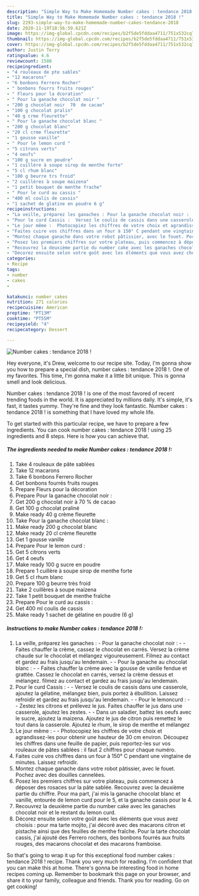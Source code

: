 ```yaml
---
description: "Simple Way to Make Homemade Number cakes : tendance 2018 !"
title: "Simple Way to Make Homemade Number cakes : tendance 2018 !"
slug: 2293-simple-way-to-make-homemade-number-cakes-tendance-2018
date: 2020-11-19T18:56:59.621Z
image: https://img-global.cpcdn.com/recipes/b2f5de5fddaa4711/751x532cq70/number-cakes-tendance-2018-photo-principale-de-la-recette.jpg
thumbnail: https://img-global.cpcdn.com/recipes/b2f5de5fddaa4711/751x532cq70/number-cakes-tendance-2018-photo-principale-de-la-recette.jpg
cover: https://img-global.cpcdn.com/recipes/b2f5de5fddaa4711/751x532cq70/number-cakes-tendance-2018-photo-principale-de-la-recette.jpg
author: Justin Terry
ratingvalue: 4.6
reviewcount: 1588
recipeingredient:
- "4 rouleaux de pte sables"
- "12 macarons"
- "6 bonbons Ferrero Rocher"
- " bonbons fourrs fruits rouges"
- " Fleurs pour la dcoration"
- " Pour la ganache chocolat noir "
- "200 g chocolat noir  70  de cacao"
- "100 g chocolat pralin"
- "40 g crme fleurette"
- " Pour la ganache chocolat blanc "
- "200 g chocolat blanc"
- "20 cl crme fleurette"
- "1 gousse vanille"
- " Pour le lemon curd "
- "5 citrons verts"
- "4 oeufs"
- "100 g sucre en poudre"
- "1 cuillère à soupe sirop de menthe forte"
- "5 cl rhum blanc"
- "100 g beurre trs froid"
- "2 cuillères à soupe maizena"
- "1 petit bouquet de menthe frache"
- " Pour le curd au cassis "
- "400 ml coulis de cassis"
- "1 sachet de glatine en poudre 6 g"
recipeinstructions:
- "La veille, préparez les ganaches : Pour la ganache chocolat noir :  Faites chauffer la crème, cassez le chocolat en carrés. Versez la crème chaude sur le chocolat et mélangez vigoureusement. Filmez au contact et gardez au frais jusqu&#39;au lendemain.  Pour la ganache au chocolat blanc :  Faites chauffer la crème avec la gousse de vanille fendue et grattée. Cassez le chocolat en carrés, versez la crème dessus et mélangez. filmez au contact et gardez au frais jusqu&#39;au lendemain."
- "Pour le curd Cassis :  Versez le coulis de cassis dans une casserole, ajoutez la gélatine, mélangez bien, puis portez à ébullition. Laissez refroidir et gardez au frais jusqu&#39;au lendemain.  Pour le lemoncurd :  Zestez les citrons et prélevez le jus. Faites chauffer le jus dans une casserole, ajoutez les zestes.  Dans un saladier, battez les oeufs avec le sucre, ajoutez la maizena. Ajoutez le jus de citron puis remettez le tout dans la casserole. Ajoutez le rhum, le sirop de menthe et mélangez"
- "Le jour même :  Photocopiez les chiffres de votre choix et agrandissez-les pour obtenir une hauteur de 30 cm environ. Découpez les chiffres dans une feuille de papier, puis reportez-les sur vos rouleaux de pâtes sablées : il faut 2 chiffres pour chaque numéro."
- "Faites cuire vos chiffres dans un four à 150° C pendant une vingtaine de minutes. Laissez refroidir."
- "Montez chaque ganache dans votre robot pâtissier, avec le fouet. Pochez avec des douilles cannelées."
- "Posez les premiers chiffres sur votre plateau, puis commencez à déposer des rosaces sur la pâte sablée. Recouvrez avec la deuxième partie du chiffre. Pour ma part, j&#39;ai mis la ganache chocolat blanc et vanille, entourée de lemon curd pour le 5, et la ganache cassis pour le 4."
- "Recouvrez la deuxième partie du number cake avec les ganaches chocolat noir et le restant du lemon curd."
- "Décorez ensuite selon votre goût avec les éléments que vous avez choisis : pour ma tarte mojito, j&#39;ai décoré avec des macarons citron et pistache ainsi que des feuilles de menthe fraîche. Pour la tarte chocolat cassis, j&#39;ai ajouté des Ferrero rochers, des bonbons fourrés aux fruits rouges, des macarons chocolat et des macarons framboise."
categories:
- Recipe
tags:
- number
- cakes
- 

katakunci: number cakes  
nutrition: 271 calories
recipecuisine: American
preptime: "PT13M"
cooktime: "PT55M"
recipeyield: "4"
recipecategory: Dessert

---
```



![Number cakes : tendance 2018 !](https://img-global.cpcdn.com/recipes/b2f5de5fddaa4711/751x532cq70/number-cakes-tendance-2018-photo-principale-de-la-recette.jpg)

Hey everyone, it's Drew, welcome to our recipe site. Today, I'm gonna show you how to prepare a special dish, number cakes : tendance 2018 !. One of my favorites. This time, I'm gonna make it a little bit unique. This is gonna smell and look delicious.



Number cakes : tendance 2018 ! is one of the most favored of recent trending foods in the world. It is appreciated by millions daily. It's simple, it's fast, it tastes yummy. They're fine and they look fantastic. Number cakes : tendance 2018 ! is something that I have loved my whole life.


To get started with this particular recipe, we have to prepare a few ingredients. You can cook number cakes : tendance 2018 ! using 25 ingredients and 8 steps. Here is how you can achieve that.

<!--inarticleads1-->

##### The ingredients needed to make Number cakes : tendance 2018 !:

1. Take 4 rouleaux de pâte sablées
1. Take 12 macarons
1. Take 6 bonbons Ferrero Rocher
1. Get  bonbons fourrés fruits rouges
1. Prepare  Fleurs pour la décoration
1. Prepare  Pour la ganache chocolat noir :
1. Get 200 g chocolat noir à 70 % de cacao
1. Get 100 g chocolat praliné
1. Make ready 40 g crème fleurette
1. Take  Pour la ganache chocolat blanc :
1. Make ready 200 g chocolat blanc
1. Make ready 20 cl crème fleurette
1. Get 1 gousse vanille
1. Prepare  Pour le lemon curd :
1. Get 5 citrons verts
1. Get 4 oeufs
1. Make ready 100 g sucre en poudre
1. Prepare 1 cuillère à soupe sirop de menthe forte
1. Get 5 cl rhum blanc
1. Prepare 100 g beurre très froid
1. Take 2 cuillères à soupe maizena
1. Take 1 petit bouquet de menthe fraîche
1. Prepare  Pour le curd au cassis :
1. Get 400 ml coulis de cassis
1. Make ready 1 sachet de gélatine en poudre (6 g)




<!--inarticleads2-->

##### Instructions to make Number cakes : tendance 2018 !:

1. La veille, préparez les ganaches : - Pour la ganache chocolat noir : -  - Faites chauffer la crème, cassez le chocolat en carrés. Versez la crème chaude sur le chocolat et mélangez vigoureusement. Filmez au contact et gardez au frais jusqu&#39;au lendemain. -  - Pour la ganache au chocolat blanc : -  - Faites chauffer la crème avec la gousse de vanille fendue et grattée. Cassez le chocolat en carrés, versez la crème dessus et mélangez. filmez au contact et gardez au frais jusqu&#39;au lendemain.
1. Pour le curd Cassis : -  - Versez le coulis de cassis dans une casserole, ajoutez la gélatine, mélangez bien, puis portez à ébullition. Laissez refroidir et gardez au frais jusqu&#39;au lendemain. -  - Pour le lemoncurd : -  - Zestez les citrons et prélevez le jus. Faites chauffer le jus dans une casserole, ajoutez les zestes. -  - Dans un saladier, battez les oeufs avec le sucre, ajoutez la maizena. Ajoutez le jus de citron puis remettez le tout dans la casserole. Ajoutez le rhum, le sirop de menthe et mélangez
1. Le jour même : -  - Photocopiez les chiffres de votre choix et agrandissez-les pour obtenir une hauteur de 30 cm environ. Découpez les chiffres dans une feuille de papier, puis reportez-les sur vos rouleaux de pâtes sablées : il faut 2 chiffres pour chaque numéro.
1. Faites cuire vos chiffres dans un four à 150° C pendant une vingtaine de minutes. Laissez refroidir.
1. Montez chaque ganache dans votre robot pâtissier, avec le fouet. Pochez avec des douilles cannelées.
1. Posez les premiers chiffres sur votre plateau, puis commencez à déposer des rosaces sur la pâte sablée. Recouvrez avec la deuxième partie du chiffre. Pour ma part, j&#39;ai mis la ganache chocolat blanc et vanille, entourée de lemon curd pour le 5, et la ganache cassis pour le 4.
1. Recouvrez la deuxième partie du number cake avec les ganaches chocolat noir et le restant du lemon curd.
1. Décorez ensuite selon votre goût avec les éléments que vous avez choisis : pour ma tarte mojito, j&#39;ai décoré avec des macarons citron et pistache ainsi que des feuilles de menthe fraîche. Pour la tarte chocolat cassis, j&#39;ai ajouté des Ferrero rochers, des bonbons fourrés aux fruits rouges, des macarons chocolat et des macarons framboise.




So that's going to wrap it up for this exceptional food number cakes : tendance 2018 ! recipe. Thank you very much for reading. I'm confident that you can make this at home. There's gonna be interesting food in home recipes coming up. Remember to bookmark this page on your browser, and share it to your family, colleague and friends. Thank you for reading. Go on get cooking!
